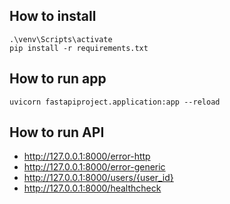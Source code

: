 ## How to install
    .\venv\Scripts\activate
    pip install -r requirements.txt

## How to run app
    uvicorn fastapiproject.application:app --reload

## How to run API
- http://127.0.0.1:8000/error-http
- http://127.0.0.1:8000/error-generic
- http://127.0.0.1:8000/users/{user_id}
- http://127.0.0.1:8000/healthcheck